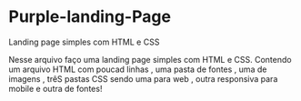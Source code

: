 # Purple-landing-Page
Landing page simples com HTML e CSS

Nesse arquivo faço uma landing page simples com HTML e CSS. Contendo um arquivo HTML com poucad linhas , uma pasta de fontes  , uma de imagens ,  trêS pastas CSS sendo uma 
para web , outra responsiva para mobile e outra de fontes!
